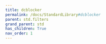 ```yaml
---
title: dcblocker
permalink: /docs/StandardLibrary#dcblocker
parent: std.filters
grand_parent: std
has_children: True
nav_order: 1
---
```

